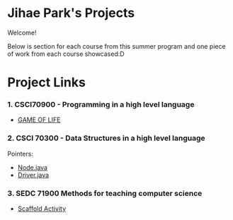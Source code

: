 # Jihae Park's Projects
Welcome!

Below is section for each course from this summer program and one piece of work from each course showcased:D

# Project Links

### 1. CSCI70900 - Programming in a high level language
* [GAME OF LIFE](https://github.com/hunter-teacher-cert/cohort-3-summer-work-jpark-29/blob/master/programming/3/Cgol.java)


### 2. CSCI 70300 - Data Structures in a high level language
Pointers:
* [Node.java](https://github.com/hunter-teacher-cert/cohort-3-summer-work-jpark-29/blob/master/ds/Pointers/Node.java)
* [Driver.java](https://github.com/hunter-teacher-cert/cohort-3-summer-work-jpark-29/blob/master/ds/Pointers/Driver.java)

### 3. SEDC 71900 Methods for teaching computer science 
* [Scaffold Activity](https://github.com/hunter-teacher-cert/cohort-3-summer-work-jpark-29/blob/master/methods/06_scaffold_activity.java)
  